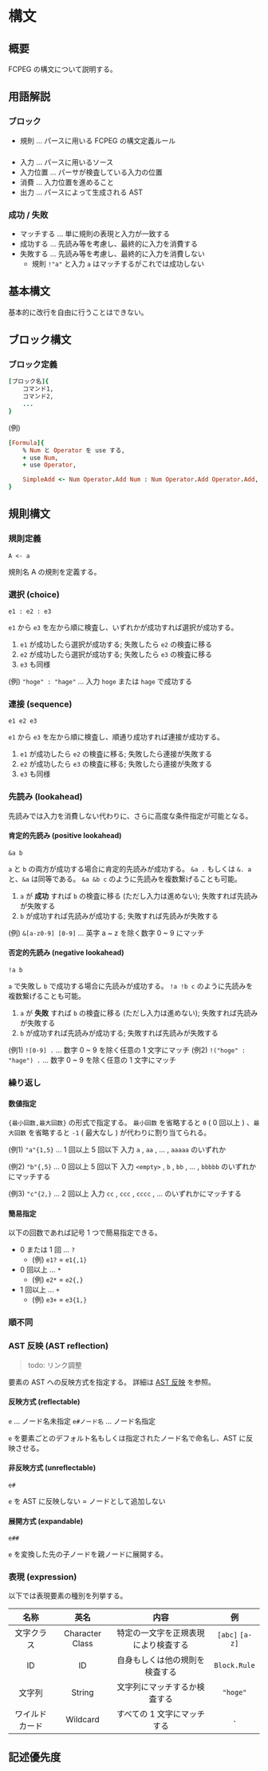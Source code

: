 # 構文

## 概要

FCPEG の構文について説明する。

## 用語解説

### ブロック

- 規則 ... パースに用いる FCPEG の構文定義ルール

### 

- 入力 ... パースに用いるソース
- 入力位置 ... パーサが検査している入力の位置
- 消費 ... 入力位置を進めること
- 出力 ... パースによって生成される AST

### 成功 / 失敗

- マッチする ... 単に規則の表現と入力が一致する
- 成功する ... 先読み等を考慮し、最終的に入力を消費する
- 失敗する ... 先読み等を考慮し、最終的に入力を消費しない
    - 規則 `!"a"` と入力 `a` はマッチするがこれでは成功しない

## 基本構文

基本的に改行を自由に行うことはできない。

## ブロック構文

### ブロック定義

```rb
[ブロック名]{
    コマンド1,
    コマンド2,
    ...
}
```

(例)

```rb
[Formula]{
    % Num と Operator を use する,
    + use Num,
    + use Operator,

    SimpleAdd <- Num Operator.Add Num : Num Operator.Add Operator.Add,
}
```

## 規則構文

### 規則定義

`A <- a`

規則名 A の規則を定義する。

### 選択 (choice)

`e1 : e2 : e3`

`e1` から `e3` を左から順に検査し、いずれかが成功すれば選択が成功する。

1. `e1` が成功したら選択が成功する; 失敗したら `e2` の検査に移る
2. `e2` が成功したら選択が成功する; 失敗したら `e3` の検査に移る
3. `e3` も同様

(例) `"hoge" : "hage"` ... 入力 `hoge` または `hage` で成功する

### 連接 (sequence)

`e1 e2 e3`

`e1` から `e3` を左から順に検査し、順通り成功すれば連接が成功する。

1. `e1` が成功したら `e2` の検査に移る; 失敗したら連接が失敗する
2. `e2` が成功したら `e3` の検査に移る; 失敗したら連接が失敗する
3. `e3` も同様

### 先読み (lookahead)

先読みでは入力を消費しない代わりに、さらに高度な条件指定が可能となる。

#### 肯定的先読み (positive lookahead)

`&a b`

`a` と `b` の両方が成功する場合に肯定的先読みが成功する。
`&a .` もしくは `&. a` と、`&a` は同等である。
`&a &b c` のように先読みを複数繋げることも可能。

1. `a` が **成功** すれば `b` の検査に移る (ただし入力は進めない); 失敗すれば先読みが失敗する
2. `b` が成功すれば先読みが成功する; 失敗すれば先読みが失敗する

(例) `&[a-z0-9] [0-9]` ... 英字 a ~ z を除く数字 0 ~ 9 にマッチ

#### 否定的先読み (negative lookahead)

`!a b`

`a` で失敗し `b` で成功する場合に先読みが成功する。
`!a !b c` のように先読みを複数繋げることも可能。

1. `a` が **失敗** すれば `b` の検査に移る (ただし入力は進めない); 失敗すれば先読みが失敗する
2. `b` が成功すれば先読みが成功する; 失敗すれば先読みが失敗する

(例1) `![0-9] .` ... 数字 0 ~ 9 を除く任意の 1 文字にマッチ
(例2) `!("hoge" : "hage") .` ... 数字 0 ~ 9 を除く任意の 1 文字にマッチ

### 繰り返し

#### 数値指定

`{最小回数,最大回数}` の形式で指定する。
`最小回数` を省略すると `0` ( 0 回以上 ) 、`最大回数` を省略すると `-1` ( 最大なし ) が代わりに割り当てられる。

(例1) `"a"{1,5}` ... 1 回以上 5 回以下
入力 `a` , `aa` , ... , `aaaaa` のいずれか

(例2) `"b"{,5}` ... 0 回以上 5 回以下
入力 `<empty>` , `b` , `bb` , ... , `bbbbb` のいずれかにマッチする

(例3) `"c"{2,}` ... 2 回以上
入力 `cc` , `ccc` , `cccc` , ... のいずれかにマッチする

#### 簡易指定

以下の回数であれば記号 1 つで簡易指定できる。

- 0 または 1 回 ... `?`
    - (例) `e1?` = `e1{,1}`
- 0 回以上 ... `*`
    - (例) `e2*` = `e2{,}`
- 1 回以上 ... `+`
    - (例) `e3+` = `e3{1,}`

### 順不同

### AST 反映 (AST reflection)

> todo: リンク調整

要素の AST への反映方式を指定する。
詳細は [AST 反映](../ast/reflection/index.md) を参照。

#### 反映方式 (reflectable)

`e` ... ノード名未指定
`e#ノード名` ... ノード名指定

`e` を要素ごとのデフォルト名もしくは指定されたノード名で命名し、AST に反映させる。

#### 非反映方式 (unreflectable)

`e#`

`e` を AST に反映しない = ノードとして追加しない

#### 展開方式 (expandable)

`e##`

`e` を変換した先の子ノードを親ノードに展開する。

### 表現 (expression)

以下では表現要素の種別を列挙する。

| 名称      | 英名              | 内容                 | 例               |
| :-----: | :-------------: | :----------------: | :-------------: |
| 文字クラス   | Character Class | 特定の一文字を正規表現により検査する | `[abc]` `[a-z]` |
| ID      | ID              | 自身もしくは他の規則を検査する    | `Block.Rule`    |
| 文字列     | String          | 文字列にマッチするか検査する     | `"hoge"`        |
| ワイルドカード | Wildcard        | すべての 1 文字にマッチする    | `.`             |

## 記述優先度
